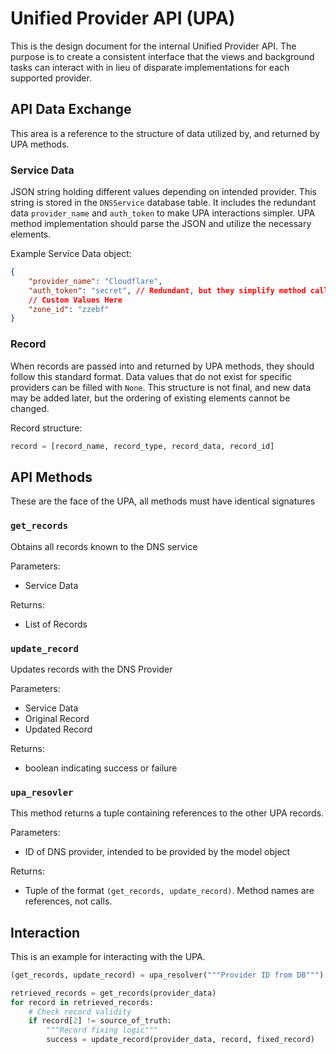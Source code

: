 # Unified Provider API (UPA)

This is the design document for the internal Unified Provider API. The purpose is to create a consistent interface that 
the views and background tasks can interact with in lieu of disparate implementations for each supported provider.


## API Data Exchange
This area is a reference to the structure of data utilized by, and returned by UPA methods.

### Service Data
JSON string holding different values depending on intended provider. This string is stored in the `DNSService` database 
table. It includes the redundant data `provider_name` and `auth_token` to make UPA interactions simpler. UPA method
implementation should parse the JSON and utilize the necessary elements.

Example Service Data object:
```json lines
{
	"provider_name": "Cloudflare",
	"auth_token": "secret", // Redundant, but they simplify method calls
	// Custom Values Here
	"zone_id": "zzebf"
}
```

### Record
When records are passed into and returned by UPA methods, they should follow this standard format.
Data values that do not exist for specific providers can be filled with `None`.
This structure is not final, and new data may be added later, but the ordering of existing elements cannot be changed.

Record structure:
```python
record = [record_name, record_type, record_data, record_id]
```

## API Methods
These are the face of the UPA, all methods must have identical signatures 

### `get_records`
Obtains all records known to the DNS service

Parameters:
- Service Data

Returns:
- List of Records

### `update_record`
Updates records with the DNS Provider

Parameters:
- Service Data
- Original Record
- Updated Record

Returns:
- boolean indicating success or failure

### `upa_resovler`
This method returns a tuple containing references to the other UPA records.

Parameters:
- ID of DNS provider, intended to be provided by the model object

Returns:
- Tuple of the format `(get_records, update_record)`. Method names are references, not calls.

## Interaction
This is an example for interacting with the UPA.

```python
(get_records, update_record) = upa_resolver("""Provider ID from DB""")

retrieved_records = get_records(provider_data)
for record in retrieved_records:
    # Check record validity
    if record[2] != source_of_truth:
        """Record fixing logic"""
        success = update_record(provider_data, record, fixed_record)
    
    
```